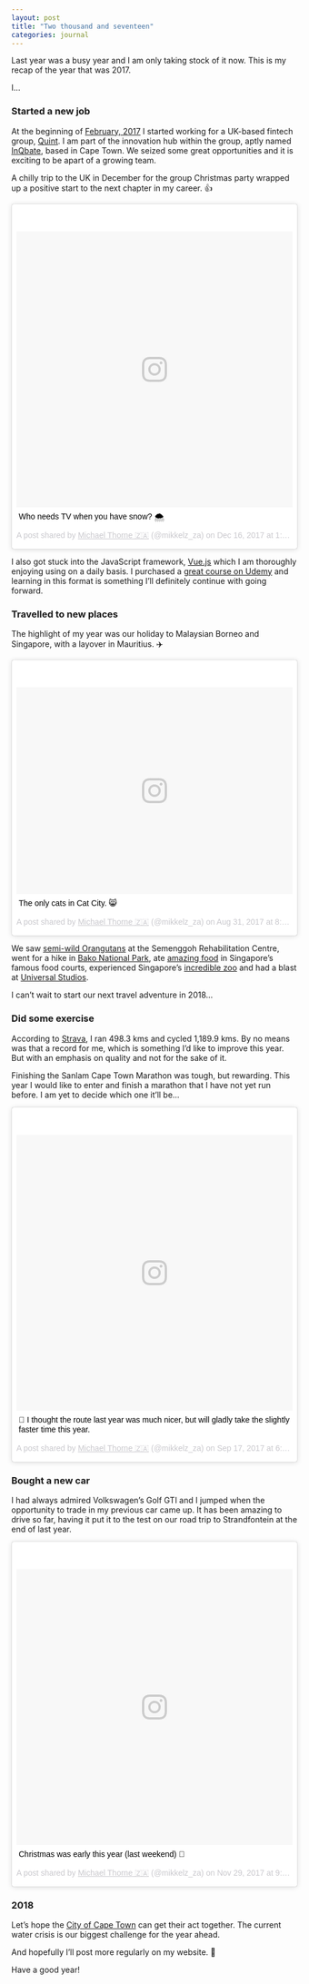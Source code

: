 ```yaml
---
layout: post
title: "Two thousand and seventeen"
categories: journal
---
```


Last year was a busy year and I am only taking stock of it now. This is my recap of the year that was 2017.

I…

### Started a new job

At the beginning of [February, 2017](/journal/the-next-chapter/) I started working for a UK-based fintech group, [Quint](https://www.linkedin.com/company/2371620/).
I am part of the innovation hub within the group, aptly named [InQbate](http://www.inqbate.com/), based in Cape Town. We
seized some great opportunities and it is exciting to be apart of a growing team.

A chilly trip to the UK in December for the group Christmas party wrapped up a positive start to the next chapter in my
career. 👍

<blockquote class="instagram-media" data-instgrm-captioned data-instgrm-permalink="https://www.instagram.com/p/BcwiTOyhKBr/" data-instgrm-version="8" style=" background:#FFF; border:0; border-radius:3px; box-shadow:0 0 1px 0 rgba(0,0,0,0.5),0 1px 10px 0 rgba(0,0,0,0.15); margin: 1px; max-width:658px; padding:0; width:99.375%; width:-webkit-calc(100% - 2px); width:calc(100% - 2px);"><div style="padding:8px;"> <div style=" background:#F8F8F8; line-height:0; margin-top:40px; padding:50.0% 0; text-align:center; width:100%;"> <div style=" background:url(data:image/png;base64,iVBORw0KGgoAAAANSUhEUgAAACwAAAAsCAMAAAApWqozAAAABGdBTUEAALGPC/xhBQAAAAFzUkdCAK7OHOkAAAAMUExURczMzPf399fX1+bm5mzY9AMAAADiSURBVDjLvZXbEsMgCES5/P8/t9FuRVCRmU73JWlzosgSIIZURCjo/ad+EQJJB4Hv8BFt+IDpQoCx1wjOSBFhh2XssxEIYn3ulI/6MNReE07UIWJEv8UEOWDS88LY97kqyTliJKKtuYBbruAyVh5wOHiXmpi5we58Ek028czwyuQdLKPG1Bkb4NnM+VeAnfHqn1k4+GPT6uGQcvu2h2OVuIf/gWUFyy8OWEpdyZSa3aVCqpVoVvzZZ2VTnn2wU8qzVjDDetO90GSy9mVLqtgYSy231MxrY6I2gGqjrTY0L8fxCxfCBbhWrsYYAAAAAElFTkSuQmCC); display:block; height:44px; margin:0 auto -44px; position:relative; top:-22px; width:44px;"></div></div> <p style=" margin:8px 0 0 0; padding:0 4px;"> <a href="https://www.instagram.com/p/BcwiTOyhKBr/" style=" color:#000; font-family:Arial,sans-serif; font-size:14px; font-style:normal; font-weight:normal; line-height:17px; text-decoration:none; word-wrap:break-word;" target="_blank" rel="noopener noreferrer">Who needs TV when you have snow? 🌨️</a></p> <p style=" color:#c9c8cd; font-family:Arial,sans-serif; font-size:14px; line-height:17px; margin-bottom:0; margin-top:8px; overflow:hidden; padding:8px 0 7px; text-align:center; text-overflow:ellipsis; white-space:nowrap;">A post shared by <a href="https://www.instagram.com/mikkelz_za/" style=" color:#c9c8cd; font-family:Arial,sans-serif; font-size:14px; font-style:normal; font-weight:normal; line-height:17px;" target="_blank" rel="noopener noreferrer"> Michael Thorne 🇿🇦</a> (@mikkelz_za) on <time style=" font-family:Arial,sans-serif; font-size:14px; line-height:17px;" datetime="2017-12-16T09:43:34+00:00">Dec 16, 2017 at 1:43am PST</time></p></div></blockquote>    
        
I also got stuck into the JavaScript framework, [Vue.js](https://vue.js) which I am thoroughly enjoying using on a daily
basis. I purchased a [great course on Udemy](https://www.udemy.com/vuejs-2-the-complete-guide/) and learning in this
format is something I’ll definitely continue with going forward.

### Travelled to new places

The highlight of my year was our holiday to Malaysian Borneo and Singapore, with a layover in Mauritius. ✈️

<blockquote class="instagram-media" data-instgrm-captioned data-instgrm-permalink="https://www.instagram.com/p/BYe93vlhwN-/" data-instgrm-version="8" style=" background:#FFF; border:0; border-radius:3px; box-shadow:0 0 1px 0 rgba(0,0,0,0.5),0 1px 10px 0 rgba(0,0,0,0.15); margin: 1px; max-width:658px; padding:0; width:99.375%; width:-webkit-calc(100% - 2px); width:calc(100% - 2px);"><div style="padding:8px;"> <div style=" background:#F8F8F8; line-height:0; margin-top:40px; padding:37.5% 0; text-align:center; width:100%;"> <div style=" background:url(data:image/png;base64,iVBORw0KGgoAAAANSUhEUgAAACwAAAAsCAMAAAApWqozAAAABGdBTUEAALGPC/xhBQAAAAFzUkdCAK7OHOkAAAAMUExURczMzPf399fX1+bm5mzY9AMAAADiSURBVDjLvZXbEsMgCES5/P8/t9FuRVCRmU73JWlzosgSIIZURCjo/ad+EQJJB4Hv8BFt+IDpQoCx1wjOSBFhh2XssxEIYn3ulI/6MNReE07UIWJEv8UEOWDS88LY97kqyTliJKKtuYBbruAyVh5wOHiXmpi5we58Ek028czwyuQdLKPG1Bkb4NnM+VeAnfHqn1k4+GPT6uGQcvu2h2OVuIf/gWUFyy8OWEpdyZSa3aVCqpVoVvzZZ2VTnn2wU8qzVjDDetO90GSy9mVLqtgYSy231MxrY6I2gGqjrTY0L8fxCxfCBbhWrsYYAAAAAElFTkSuQmCC); display:block; height:44px; margin:0 auto -44px; position:relative; top:-22px; width:44px;"></div></div> <p style=" margin:8px 0 0 0; padding:0 4px;"> <a href="https://www.instagram.com/p/BYe93vlhwN-/" style=" color:#000; font-family:Arial,sans-serif; font-size:14px; font-style:normal; font-weight:normal; line-height:17px; text-decoration:none; word-wrap:break-word;" target="_blank" rel="noopener noreferrer">The only cats in Cat City. 😸</a></p> <p style=" color:#c9c8cd; font-family:Arial,sans-serif; font-size:14px; line-height:17px; margin-bottom:0; margin-top:8px; overflow:hidden; padding:8px 0 7px; text-align:center; text-overflow:ellipsis; white-space:nowrap;">A post shared by <a href="https://www.instagram.com/mikkelz_za/" style=" color:#c9c8cd; font-family:Arial,sans-serif; font-size:14px; font-style:normal; font-weight:normal; line-height:17px;" target="_blank" rel="noopener noreferrer"> Michael Thorne 🇿🇦</a> (@mikkelz_za) on <time style=" font-family:Arial,sans-serif; font-size:14px; line-height:17px;" datetime="2017-09-01T03:47:33+00:00">Aug 31, 2017 at 8:47pm PDT</time></p></div></blockquote>

We saw [semi-wild Orangutans](https://www.instagram.com/p/BYfCDHtBGwn/?taken-by=mikkelz_za) at the Semenggoh Rehabilitation Centre, went for a hike in [Bako National Park](https://www.instagram.com/p/BYiLMmchqU7/?taken-by=mikkelz_za), ate [amazing food](https://www.instagram.com/p/BYoyUDBBkDO/?taken-by=mikkelz_za) in Singapore’s famous food courts, experienced Singapore’s [incredible zoo](https://www.instagram.com/p/BYn6BaOBBKi/?taken-by=mikkelz_za) and had a blast at [Universal Studios](https://www.instagram.com/p/BYsySaqh8Rr/?taken-by=mikkelz_za).

I can’t wait to start our next travel adventure in 2018…

### Did some exercise

According to [Strava](https://www.strava.com/athletes/1328198), I ran 498.3 kms and cycled 1,189.9 kms. By no means was
that a record for me, which is something I’d like to improve this year. But with an emphasis on quality and not for the
sake of it.

Finishing the Sanlam Cape Town Marathon was tough, but rewarding. This year I would like to enter and finish a marathon
that I have not yet run before. I am yet to decide which one it’ll be…

<blockquote class="instagram-media" data-instgrm-captioned data-instgrm-permalink="https://www.instagram.com/p/BZJNH13BAGt/" data-instgrm-version="8" style=" background:#FFF; border:0; border-radius:3px; box-shadow:0 0 1px 0 rgba(0,0,0,0.5),0 1px 10px 0 rgba(0,0,0,0.15); margin: 1px; max-width:658px; padding:0; width:99.375%; width:-webkit-calc(100% - 2px); width:calc(100% - 2px);"><div style="padding:8px;"> <div style=" background:#F8F8F8; line-height:0; margin-top:40px; padding:50.0% 0; text-align:center; width:100%;"> <div style=" background:url(data:image/png;base64,iVBORw0KGgoAAAANSUhEUgAAACwAAAAsCAMAAAApWqozAAAABGdBTUEAALGPC/xhBQAAAAFzUkdCAK7OHOkAAAAMUExURczMzPf399fX1+bm5mzY9AMAAADiSURBVDjLvZXbEsMgCES5/P8/t9FuRVCRmU73JWlzosgSIIZURCjo/ad+EQJJB4Hv8BFt+IDpQoCx1wjOSBFhh2XssxEIYn3ulI/6MNReE07UIWJEv8UEOWDS88LY97kqyTliJKKtuYBbruAyVh5wOHiXmpi5we58Ek028czwyuQdLKPG1Bkb4NnM+VeAnfHqn1k4+GPT6uGQcvu2h2OVuIf/gWUFyy8OWEpdyZSa3aVCqpVoVvzZZ2VTnn2wU8qzVjDDetO90GSy9mVLqtgYSy231MxrY6I2gGqjrTY0L8fxCxfCBbhWrsYYAAAAAElFTkSuQmCC); display:block; height:44px; margin:0 auto -44px; position:relative; top:-22px; width:44px;"></div></div> <p style=" margin:8px 0 0 0; padding:0 4px;"> <a href="https://www.instagram.com/p/BZJNH13BAGt/" style=" color:#000; font-family:Arial,sans-serif; font-size:14px; font-style:normal; font-weight:normal; line-height:17px; text-decoration:none; word-wrap:break-word;" target="_blank" rel="noopener noreferrer">🏁 I thought the route last year was much nicer, but will gladly take the slightly faster time this year.</a></p> <p style=" color:#c9c8cd; font-family:Arial,sans-serif; font-size:14px; line-height:17px; margin-bottom:0; margin-top:8px; overflow:hidden; padding:8px 0 7px; text-align:center; text-overflow:ellipsis; white-space:nowrap;">A post shared by <a href="https://www.instagram.com/mikkelz_za/" style=" color:#c9c8cd; font-family:Arial,sans-serif; font-size:14px; font-style:normal; font-weight:normal; line-height:17px;" target="_blank" rel="noopener noreferrer"> Michael Thorne 🇿🇦</a> (@mikkelz_za) on <time style=" font-family:Arial,sans-serif; font-size:14px; line-height:17px;" datetime="2017-09-17T13:28:56+00:00">Sep 17, 2017 at 6:28am PDT</time></p></div></blockquote>

### Bought a new car

I had always admired Volkswagen’s Golf GTI and I jumped when the opportunity to trade in my previous car came up. It has
been amazing to drive so far, having it put it to the test on our road trip to Strandfontein at the end of last year.

<blockquote class="instagram-media" data-instgrm-captioned data-instgrm-permalink="https://www.instagram.com/p/BcFkIFyBnXm/" data-instgrm-version="8" style=" background:#FFF; border:0; border-radius:3px; box-shadow:0 0 1px 0 rgba(0,0,0,0.5),0 1px 10px 0 rgba(0,0,0,0.15); margin: 1px; max-width:658px; padding:0; width:99.375%; width:-webkit-calc(100% - 2px); width:calc(100% - 2px);"><div style="padding:8px;"> <div style=" background:#F8F8F8; line-height:0; margin-top:40px; padding:50.0% 0; text-align:center; width:100%;"> <div style=" background:url(data:image/png;base64,iVBORw0KGgoAAAANSUhEUgAAACwAAAAsCAMAAAApWqozAAAABGdBTUEAALGPC/xhBQAAAAFzUkdCAK7OHOkAAAAMUExURczMzPf399fX1+bm5mzY9AMAAADiSURBVDjLvZXbEsMgCES5/P8/t9FuRVCRmU73JWlzosgSIIZURCjo/ad+EQJJB4Hv8BFt+IDpQoCx1wjOSBFhh2XssxEIYn3ulI/6MNReE07UIWJEv8UEOWDS88LY97kqyTliJKKtuYBbruAyVh5wOHiXmpi5we58Ek028czwyuQdLKPG1Bkb4NnM+VeAnfHqn1k4+GPT6uGQcvu2h2OVuIf/gWUFyy8OWEpdyZSa3aVCqpVoVvzZZ2VTnn2wU8qzVjDDetO90GSy9mVLqtgYSy231MxrY6I2gGqjrTY0L8fxCxfCBbhWrsYYAAAAAElFTkSuQmCC); display:block; height:44px; margin:0 auto -44px; position:relative; top:-22px; width:44px;"></div></div> <p style=" margin:8px 0 0 0; padding:0 4px;"> <a href="https://www.instagram.com/p/BcFkIFyBnXm/" style=" color:#000; font-family:Arial,sans-serif; font-size:14px; font-style:normal; font-weight:normal; line-height:17px; text-decoration:none; word-wrap:break-word;" target="_blank" rel="noopener noreferrer">Christmas was early this year (last weekend) 🎅</a></p> <p style=" color:#c9c8cd; font-family:Arial,sans-serif; font-size:14px; line-height:17px; margin-bottom:0; margin-top:8px; overflow:hidden; padding:8px 0 7px; text-align:center; text-overflow:ellipsis; white-space:nowrap;">A post shared by <a href="https://www.instagram.com/mikkelz_za/" style=" color:#c9c8cd; font-family:Arial,sans-serif; font-size:14px; font-style:normal; font-weight:normal; line-height:17px;" target="_blank" rel="noopener noreferrer"> Michael Thorne 🇿🇦</a> (@mikkelz_za) on <time style=" font-family:Arial,sans-serif; font-size:14px; line-height:17px;" datetime="2017-11-29T17:07:10+00:00">Nov 29, 2017 at 9:07am PST</time></p></div></blockquote>

### 2018

Let’s hope the [City of Cape Town](http://coct.co/water-dashboard/) can get their act together. The current water crisis
is our biggest challenge for the year ahead.

And hopefully I’ll post more regularly on my website. 🤞

Have a good year!

<script async defer src="//platform.instagram.com/en_US/embeds.js"></script>

